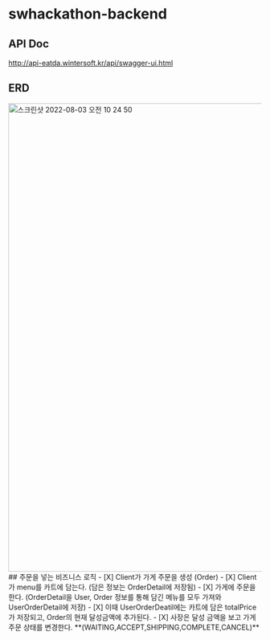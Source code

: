 # swhackathon-backend

## API Doc
http://api-eatda.wintersoft.kr/api/swagger-ui.html

## ERD

<img width="932" alt="스크린샷 2022-08-03 오전 10 24 50" src="https://user-images.githubusercontent.com/79779676/182504072-41ac02ce-5f35-4e0e-bff1-d020343514c8.png">
## 주문을 넣는 비즈니스 로직
- [X] Client가 가게 주문을 생성 (Order)
- [X] Client가 menu를 카트에 담는다. (담은 정보는 OrderDetail에 저장됨)
- [X] 가게에 주문을 한다. (OrderDetail을 User, Order 정보를 통해 담긴 메뉴를 모두 가져와 UserOrderDetail에 저장)
- [X] 이때 UserOrderDeatil에는 카트에 담은 totalPrice가 저장되고, Order의 현재 달성금액에 추가된다.
- [X] 사장은 달성 금액을 보고 가게 주문 상태를 변경한다. **(WAITING,ACCEPT,SHIPPING,COMPLETE,CANCEL)**